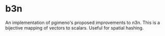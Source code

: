 # b3n
 An implementation of pgimeno's proposed improvements to n3n. This is a bijective mapping of vectors to scalars. Useful for spatial hashing.
